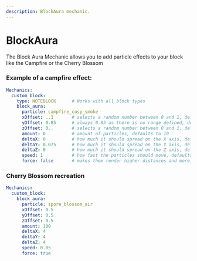 ```yaml
---
description: BlockAura mechanic.
---
```


# BlockAura

The Block Aura Mechanic allows you to add particle effects to your block like the Campfire or the Cherry Blossom


### Example of a campfire effect:

```yaml
Mechanics:
  custom_block:
    type: NOTEBLOCK      # Works with all block types
    block_aura:
      particle: campfire_cosy_smoke
      xOffset: ..1       # selects a random number between 0 and 1, defaults to 0.5
      yOffset: 0.85      # always 0.85 as there is no range defined, defaults to 0.5
      zOffset: 0..       # selects a random number between 0 and 1, defaults to 0.5
      amount: 0          # amount of particles, defaults to 10
      deltaX: 0          # how much it should spread on the X axis, defaults to 0.6
      deltaY: 0.075      # how much it should spread on the Y axis, defaults to 0.6
      deltaZ: 0          # how much it should spread on the Z axis, defaults to 0.6
      speed: 1           # how fast the particles should move, defaults to 0.05
      force: false       # makes them render higher distances and more, defaults to true
```

### Cherry Blossom recreation

```yaml
Mechanics:
  custom_block:
    block_aura:
      particle: spore_blossom_air
      xOffset: 0.5
      yOffset: 0.5
      zOffset: 0.5
      amount: 100
      deltaX: 4
      deltaY: 4
      deltaZ: 4
      speed: 0.05
      force: true
```